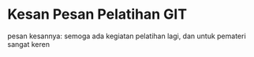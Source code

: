 # Kesan Pesan Pelatihan GIT
pesan kesannya: semoga ada kegiatan pelatihan lagi, dan untuk pemateri sangat keren


